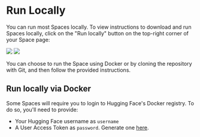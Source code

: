 # Run Locally

You can run most Spaces locally.
To view instructions to download and run Spaces locally, click on the "Run locally" button on the top-right corner of your Space page:

<div class="flex justify-center">
	<img class="block dark:hidden" src="https://huggingface.co/datasets/huggingface/documentation-images/resolve/main/hub/spaces-run-locally.png"/>
	<img class="hidden dark:block" src="https://huggingface.co/datasets/huggingface/documentation-images/resolve/main/hub/spaces-run-locally-dark.png"/>
</div>

You can choose to run the Space using Docker or by cloning the repository with Git, and then follow the provided instructions.

## Run locally via Docker

Some Spaces will require you to login to Hugging Face's Docker registry. To do so, you'll need to provide:
- Your Hugging Face username as `username`
- A User Access Token as `password`. Generate one [here](https://huggingface.co/settings/tokens).

